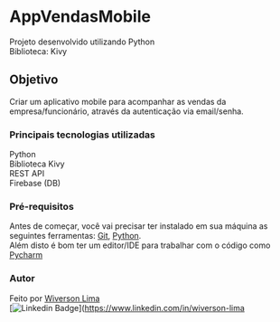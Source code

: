 # AppVendasMobile
Projeto desenvolvido utilizando Python <br>
Biblioteca: Kivy

## Objetivo
Criar um aplicativo mobile para acompanhar as vendas da empresa/funcionário, através da autenticação via email/senha.


### Principais tecnologias utilizadas
Python <br>
Biblioteca Kivy <br>
REST API <br>
Firebase (DB)


### Pré-requisitos

Antes de começar, você vai precisar ter instalado em sua máquina as seguintes ferramentas:
[Git](https://git-scm.com), [Python](https://www.python.org/). <br>
Além disto é bom ter um editor/IDE para trabalhar com o código como [Pycharm](https://www.jetbrains.com/pt-br/pycharm/download/)


### Autor
Feito por [Wiverson Lima](mailto:wiverson.nogueira@gmail.com) <br>
[![Linkedin Badge](https://img.shields.io/badge/-LinkedIn-blue?style=flat-square&logo=Linkedin&logoColor=white&link=https://www.linkedin.com/in/wiverson-lima/)](https://www.linkedin.com/in/wiverson-lima
